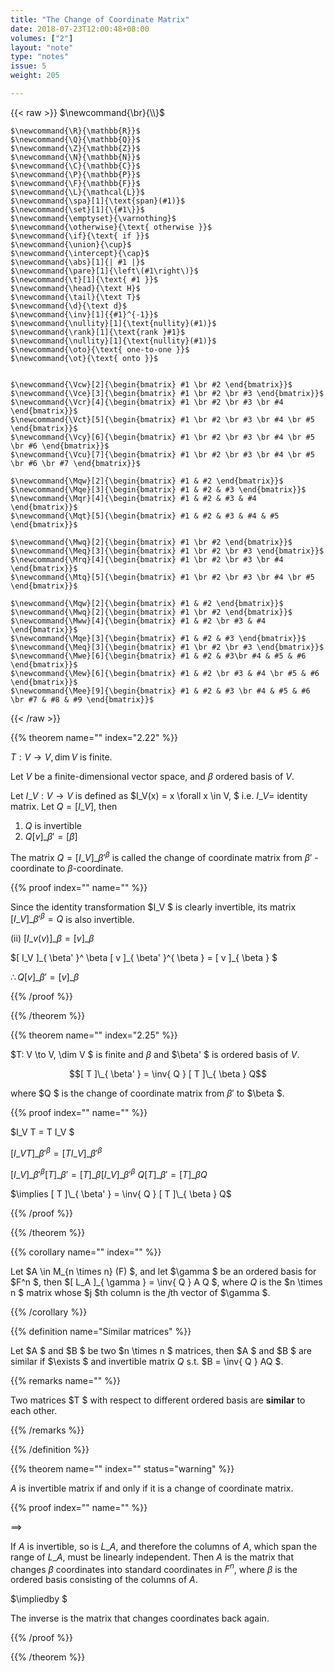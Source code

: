 ```yaml
---
title: "The Change of Coordinate Matrix"
date: 2018-07-23T12:00:48+08:00
volumes: ["2"]
layout: "note"
type: "notes"
issue: 5
weight: 205

---
```


<!--more-->

<div class="latex-macros">
  {{< raw >}}
    $\newcommand{\br}{\\}$

    $\newcommand{\R}{\mathbb{R}}$
    $\newcommand{\Q}{\mathbb{Q}}$
    $\newcommand{\Z}{\mathbb{Z}}$
    $\newcommand{\N}{\mathbb{N}}$
    $\newcommand{\C}{\mathbb{C}}$
    $\newcommand{\P}{\mathbb{P}}$
    $\newcommand{\F}{\mathbb{F}}$
    $\newcommand{\L}{\mathcal{L}}$
    $\newcommand{\spa}[1]{\text{span}(#1)}$
    $\newcommand{\set}[1]{\{#1\}}$
    $\newcommand{\emptyset}{\varnothing}$
    $\newcommand{\otherwise}{\text{ otherwise }}$
    $\newcommand{\if}{\text{ if }}$
    $\newcommand{\union}{\cup}$
    $\newcommand{\intercept}{\cap}$
    $\newcommand{\abs}[1]{| #1 |}$
    $\newcommand{\pare}[1]{\left\(#1\right\)}$
    $\newcommand{\t}[1]{\text{ #1 }}$
    $\newcommand{\head}{\text H}$
    $\newcommand{\tail}{\text T}$
    $\newcommand{\d}{\text d}$
    $\newcommand{\inv}[1]{{#1}^{-1}}$
    $\newcommand{\nullity}[1]{\text{nullity}(#1)}$
    $\newcommand{\rank}[1]{\text{rank }#1}$
    $\newcommand{\nullity}[1]{\text{nullity}(#1)}$
    $\newcommand{\oto}{\text{ one-to-one }}$
    $\newcommand{\ot}{\text{ onto }}$


    $\newcommand{\Vcw}[2]{\begin{bmatrix} #1 \br #2 \end{bmatrix}}$
    $\newcommand{\Vce}[3]{\begin{bmatrix} #1 \br #2 \br #3 \end{bmatrix}}$
    $\newcommand{\Vcr}[4]{\begin{bmatrix} #1 \br #2 \br #3 \br #4 \end{bmatrix}}$
    $\newcommand{\Vct}[5]{\begin{bmatrix} #1 \br #2 \br #3 \br #4 \br #5 \end{bmatrix}}$
    $\newcommand{\Vcy}[6]{\begin{bmatrix} #1 \br #2 \br #3 \br #4 \br #5 \br #6 \end{bmatrix}}$
    $\newcommand{\Vcu}[7]{\begin{bmatrix} #1 \br #2 \br #3 \br #4 \br #5 \br #6 \br #7 \end{bmatrix}}$

    $\newcommand{\Mqw}[2]{\begin{bmatrix} #1 & #2 \end{bmatrix}}$
    $\newcommand{\Mqe}[3]{\begin{bmatrix} #1 & #2 & #3 \end{bmatrix}}$
    $\newcommand{\Mqr}[4]{\begin{bmatrix} #1 & #2 & #3 & #4 \end{bmatrix}}$
    $\newcommand{\Mqt}[5]{\begin{bmatrix} #1 & #2 & #3 & #4 & #5 \end{bmatrix}}$

    $\newcommand{\Mwq}[2]{\begin{bmatrix} #1 \br #2 \end{bmatrix}}$
    $\newcommand{\Meq}[3]{\begin{bmatrix} #1 \br #2 \br #3 \end{bmatrix}}$
    $\newcommand{\Mrq}[4]{\begin{bmatrix} #1 \br #2 \br #3 \br #4 \end{bmatrix}}$
    $\newcommand{\Mtq}[5]{\begin{bmatrix} #1 \br #2 \br #3 \br #4 \br #5 \end{bmatrix}}$

    $\newcommand{\Mqw}[2]{\begin{bmatrix} #1 & #2 \end{bmatrix}}$
    $\newcommand{\Mwq}[2]{\begin{bmatrix} #1 \br #2 \end{bmatrix}}$
    $\newcommand{\Mww}[4]{\begin{bmatrix} #1 & #2 \br #3 & #4 \end{bmatrix}}$
    $\newcommand{\Mqe}[3]{\begin{bmatrix} #1 & #2 & #3 \end{bmatrix}}$
    $\newcommand{\Meq}[3]{\begin{bmatrix} #1 \br #2 \br #3 \end{bmatrix}}$
    $\newcommand{\Mwe}[6]{\begin{bmatrix} #1 & #2 & #3\br #4 & #5 & #6 \end{bmatrix}}$
    $\newcommand{\Mew}[6]{\begin{bmatrix} #1 & #2 \br #3 & #4 \br #5 & #6 \end{bmatrix}}$
    $\newcommand{\Mee}[9]{\begin{bmatrix} #1 & #2 & #3 \br #4 & #5 & #6 \br #7 & #8 & #9 \end{bmatrix}}$
  {{< /raw >}}
</div>

{{% theorem name="" index="2.22" %}}

$T:V \to V, \dim V$ is finite.

Let $V$ be a finite-dimensional vector space, and $\beta$ ordered basis of $V$.

Let $I\_V: V \to V$ is defined as  $I\_V(x) = x \forall x \in V, $ i.e. $I\_V =$ identity matrix. Let $Q = [I\_V]$, then

1. $Q$ is invertible
2. $Q [ v ]\_{ \beta' } = [ \beta ]$

The matrix $Q= [ I\_V ]\_{ \beta' }^{ \beta }$ is called the change of coordinate matrix from $\beta'$ -coordinate to $\beta$-coordinate.

{{% proof index="" name="" %}}

Since the identity transformation $I\_V $ is clearly invertible, its matrix $[ I\_V ]\_{ \beta' }^{ \beta } = Q$ is also invertible.

(ii) $[ I\_v(v) ]\_{ \beta } = [ v ]\_{ \beta }$

$[ I\_V ]\_{ \beta'  }^ \beta [ v ]\_{ \beta' }^{ \beta } = [ v ]\_{ \beta } $

$\therefore Q[v]\_\beta' = [ v ]\_{ \beta }$

{{% /proof %}}

{{% /theorem %}}

{{% theorem name="" index="2.25" %}}

$T: V \to V, \dim V $ is finite and $\beta$ and $\beta' $ is ordered basis of $V$.

$$[ T ]\_{ \beta' } = \inv{ Q } [ T ]\_{ \beta } Q$$

where $Q $ is the change of coordinate matrix from $\beta'$ to $\beta $.

{{% proof index="" name="" %}}

$I\_V T = T I\_V $

$[ I\_V T ]\_{ \beta' }^{ \beta }  = [ T I\_V ]\_{ \beta' }^{ \beta }$

$[ I\_V ]\_{ \beta' }^{ \beta } [ T ]\_{ \beta' } = [ T ]\_{ \beta } [ I\_V ]\_{ \beta' }^{ \beta }$
$Q [ T ]\_{ \beta' }  = [ T ]\_{ \beta } Q$

$\implies  [ T ]\_{ \beta' } = \inv{ Q } [ T ]\_{ \beta } Q$

{{% /proof %}}

{{% /theorem %}}

{{% corollary name="" index="" %}}

Let $A \in M\_{n \times n} (F) $, and let $\gamma $ be an ordered basis for $F^n $, then $[ L\_A ]\_{ \gamma } = \inv{ Q } A Q $, where $Q$ is the $n \times n $ matrix whose $j $th column is the $j$th vector of $\gamma $.

{{% /corollary %}}

{{% definition name="Similar matrices" %}}

Let $A $ and $B $ be two $n \times n $ matrices, then $A $ and $B $ are similar if $\exists $ and invertible matrix $Q$ s.t. $B = \inv{ Q } AQ $.

{{% remarks name="" %}}

Two matrices $T $ with respect to different ordered basis are **similar** to each other.

{{% /remarks %}}

{{% /definition %}}


{{% theorem name="" index="" status="warning" %}}

$A$ is invertible matrix if and only if it is a change of coordinate matrix.

{{% proof index="" name="" %}}

$\implies$

If $A$ is invertible, so is $L\_A$, and therefore the columns of $A$, which span the range
of $L\_A$, must be linearly independent. Then $A$ is the matrix that changes $\beta$ coordinates into standard coordinates in $F^n$, where $\beta$ is the ordered basis consisting of the columns of $A$.

$\impliedby $

The inverse is the matrix that changes coordinates back again.

{{% /proof %}}

{{% /theorem %}}

